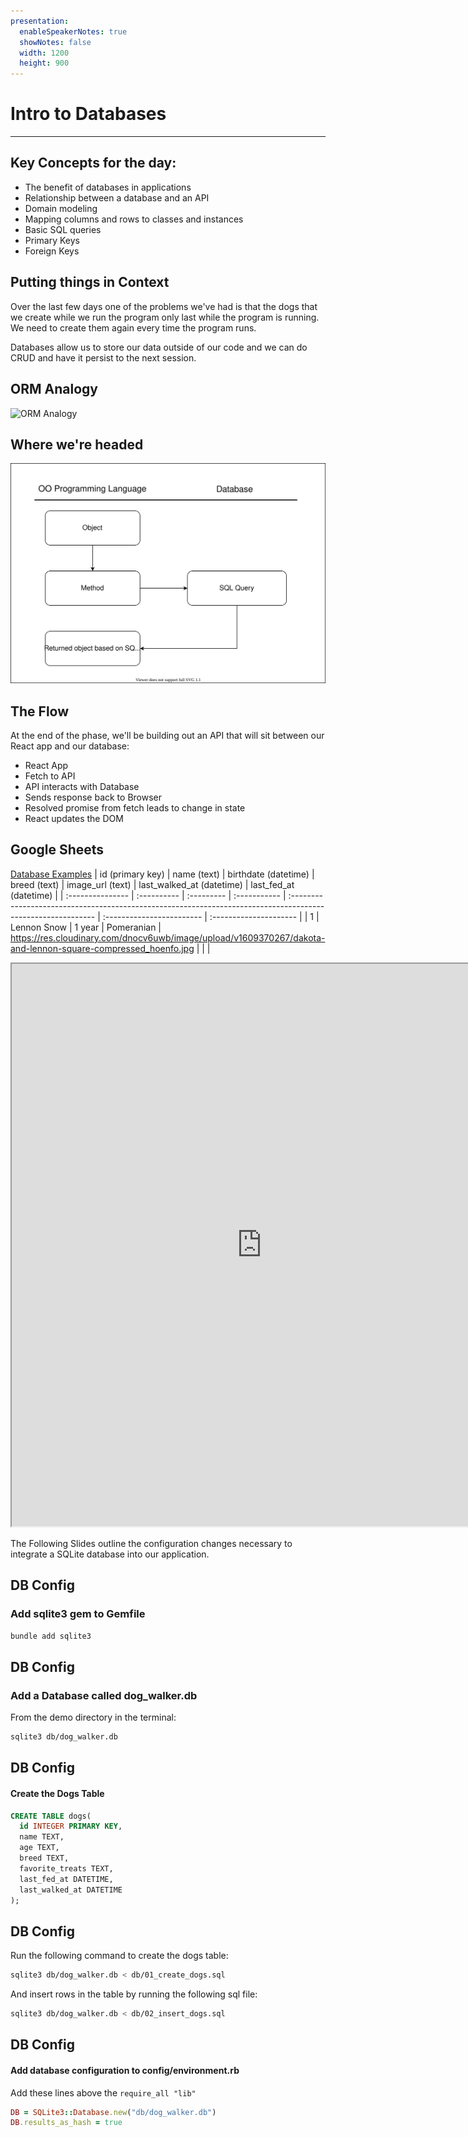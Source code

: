 ```yaml
---
presentation:
  enableSpeakerNotes: true
  showNotes: false
  width: 1200
  height: 900
---
```


<style>
  table {
    width: 100%;
    overflow: scroll;
  }
</style>

# Intro to Databases

---

<!-- slide data-separator="^\n\n\n"
         data-separator-vertical="^\n\n" data-separator-notes="^Note:"-->

## Key Concepts for the day:

- The benefit of databases in applications
- Relationship between a database and an API
- Domain modeling
- Mapping columns and rows to classes and instances
- Basic SQL queries
- Primary Keys
- Foreign Keys

<!-- slide -->

## Putting things in Context
Over the last few days one of the problems we've had is that the dogs that we create while we run the program only last while the program is running. We need to create them again every time the program runs.

Databases allow us to store our data outside of our code and we can do CRUD and have it persist to the next session.

<!-- slide -->

## ORM Analogy

![ORM Analogy](https://res.cloudinary.com/dnocv6uwb/image/upload/v1651161995/Flatiron%20Slideshow%20images/analogy.drawio.svg)

<!-- slide -->

## Where we're headed

![The Pattern](https://raw.githubusercontent.com/learn-co-students/phase3-lecture-repo-template/04_begin_intro_to_databases/04_intro_to_databases/demo/object-method-sql-query-return.drawio.svg?token=GHSAT0AAAAAABS54V3M5DXF4WXV6T3OUTPUYTJ6M6A)

<!-- slide -->

## The Flow

At the end of the phase, we'll be building out an API that will sit between our React app and our database:

- React App
- Fetch to API
- API interacts with Database
- Sends response back to Browser
- Resolved promise from fetch leads to change in state
- React updates the DOM

<!-- slide -->

## Google Sheets
[Database Examples](https://docs.google.com/spreadsheets/d/1nMukOUNtYQk29BaU6sQfPtuKNUO9VqpvnwZ3B3_Tlwg/edit?usp=sharing)
| id (primary key) | name (text) | birthdate (datetime) | breed (text) | image_url (text)                                                                                             | last_walked_at (datetime) | last_fed_at (datetime) |
| :--------------- | :---------- | :--------- | :----------- | :----------------------------------------------------------------------------------------------------------- | :------------------------ | :--------------------- |
| 1                | Lennon Snow | 1 year     | Pomeranian   | https://res.cloudinary.com/dnocv6uwb/image/upload/v1609370267/dakota-and-lennon-square-compressed_hoenfo.jpg |                           |                        |
									
						
<!-- slide -->

<iframe
  src="https://docs.google.com/spreadsheets/d/1nMukOUNtYQk29BaU6sQfPtuKNUO9VqpvnwZ3B3_Tlwg/edit?usp=sharing"
  class="frame"
  style="width: 800px; height: 900px;"
>
</iframe>

<!-- slide -->

The Following Slides outline the configuration changes necessary to integrate a SQLite database into our application.
  

<!-- slide -->

## DB Config

### Add sqlite3 gem to Gemfile

```bash
bundle add sqlite3
```


<!-- slide -->

## DB Config

### Add a Database called dog_walker.db

From the demo directory in the terminal:

```bash
sqlite3 db/dog_walker.db
```

<!-- slide -->

## DB Config

#### Create the Dogs Table

```sql
CREATE TABLE dogs(
  id INTEGER PRIMARY KEY,
  name TEXT,
  age TEXT,
  breed TEXT,
  favorite_treats TEXT,
  last_fed_at DATETIME,
  last_walked_at DATETIME
);
```

<!-- slide -->

## DB Config

Run the following command to create the dogs table:

```bash
sqlite3 db/dog_walker.db < db/01_create_dogs.sql
```

And insert rows in the table by running the following sql file:

```bash
sqlite3 db/dog_walker.db < db/02_insert_dogs.sql
```


<!-- slide -->

## DB Config

#### Add database configuration to config/environment.rb

Add these lines above the `require_all "lib"`

```rb
DB = SQLite3::Database.new("db/dog_walker.db")
DB.results_as_hash = true
```
